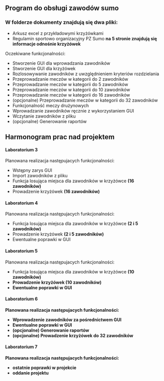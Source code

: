 ## Program do obsługi zawodów sumo
### W folderze dokumenty znajdują się dwa pliki:
- Arkusz excel z przykładowymi krzyżówkami
- Regulamin sportowo organizacyjny PZ Sumo <b> na 5 stronie znajdują się informacje odnośnie krzyżówek </b>

Oczekiwane funkcjonalności:

-  Stworzenie GUI dla wprowadzania zawodników
-  Stworzenie GUI dla krzyżówek
-  Rozlosowywanie zawodników z uwzględnieniem kryteriów rozdzielania
-  Przeprowadzanie meczów w kategorii do 2 zawodników
-  Przeprowadzanie meczów w kategorii do 5 zawodników
-  Przeprowadzanie meczów w kategorii do 10 zawodników
-  Przeprowadzanie meczów w kategorii do 16 zawodników
-  (opcjonalne) Przeprowadzanie meczów w kategorii do 32 zawodników
-  Funkcjonalność meczy drużynowych
-  Wprowadzanie zawodników ręcznie z wykorzystaniem GUI
-  Wczytanie zawodników z pliku
-  (opcjonalne) Generowanie raportów

## Harmonogram prac nad projektem

#### Laboratorium 3

Planowana realizacja następujacych funkcjonalności:

- Wstępny zarys GUI
- Import zawodników z pliku
- Funkcja losująca miejsca dla zawodników w krzyżówce <b>(16 zawodników) </b>
- Prowadzenie krzyżówek <b>(16 zawodników) </b>

#### Laboratorium 4

Planowana realizacja następujacych funkcjonalności:

- Funkcja losująca miejsca dla zawodników w krzyżówce <b>(2 i 5 zawodników) </b>
- Prowadzenie krzyżówek <b>(2 i 5 zawodników) </b>
- Ewentualne poprawki w GUI


#### Laboratorium 5

Planowana realizacja następujacych funkcjonalności:

- Funkcja losująca miejsca dla zawodników w krzyżówce <b>(10 zawodników)
- Prowadzenie krzyżówek <b>(10 zawodników) </b>
- Ewentualne poprawki w GUI


#### Laboratorium 6

Planowana realizacja następujacych funkcjonalności:

- Wprowadzenie zawodników za pośrednictwem GUI
- Ewentualne poprawki w GUI
- (opcjonalne) Generowanie raportów
- (opcjonalne) Prowadzenie krzyżówek do 32 zawodników


#### Laboratorium 7

Planowana realizacja następujacych funkcjonalności:

- ostatnie poprawki w projekcie
- oddanie projektu
